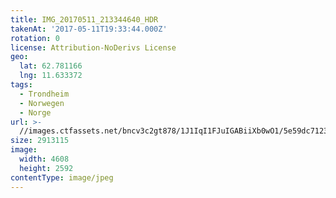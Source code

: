 ```yaml
---
title: IMG_20170511_213344640_HDR
takenAt: '2017-05-11T19:33:44.000Z'
rotation: 0
license: Attribution-NoDerivs License
geo:
  lat: 62.781166
  lng: 11.633372
tags:
  - Trondheim
  - Norwegen
  - Norge
url: >-
  //images.ctfassets.net/bncv3c2gt878/1J1IqI1FJuIGABiiXb0wO1/5e59dc7123221765a30fd5be9aebd87b/img_20170511_213344640_hdr_33807899644_o
size: 2913115
image:
  width: 4608
  height: 2592
contentType: image/jpeg
---
```


